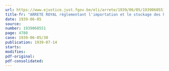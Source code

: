 ```yaml
---
url: https://www.ejustice.just.fgov.be/eli/arrete/1939/06/05/1939060551/justel
title-fr: "ARRETE ROYAL règlementant l'importation et le stockage des huiles minérales et de leurs substituants"
date: 1939-06-05
source:
number: 1939060551
page: 4780
case: 1939-06-05/30
publication: 1939-07-14
starts:
modifies:
pdf-original:
pdf-consolidated:
---
```


